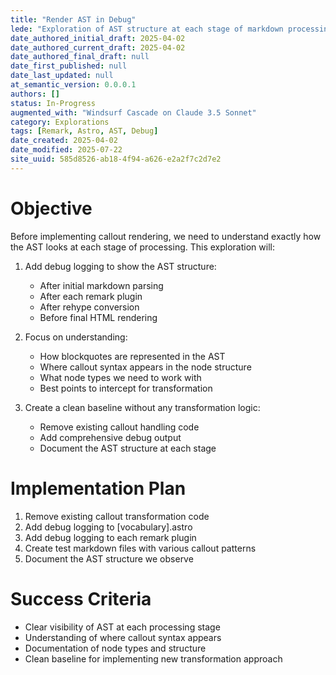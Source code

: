 ```yaml
---
title: "Render AST in Debug"
lede: "Exploration of AST structure at each stage of markdown processing to understand how to handle callouts"
date_authored_initial_draft: 2025-04-02
date_authored_current_draft: 2025-04-02
date_authored_final_draft: null
date_first_published: null
date_last_updated: null
at_semantic_version: 0.0.0.1
authors: []
status: In-Progress
augmented_with: "Windsurf Cascade on Claude 3.5 Sonnet"
category: Explorations
tags: [Remark, Astro, AST, Debug]
date_created: 2025-04-02
date_modified: 2025-07-22
site_uuid: 585d8526-ab18-4f94-a626-e2a2f7c2d7e2
---
```


# Objective

Before implementing callout rendering, we need to understand exactly how the AST looks at each stage of processing. This exploration will:

1. Add debug logging to show the AST structure:
   - After initial markdown parsing
   - After each remark plugin
   - After rehype conversion
   - Before final HTML rendering

2. Focus on understanding:
   - How blockquotes are represented in the AST
   - Where callout syntax appears in the node structure
   - What node types we need to work with
   - Best points to intercept for transformation

3. Create a clean baseline without any transformation logic:
   - Remove existing callout handling code
   - Add comprehensive debug output
   - Document the AST structure at each stage

# Implementation Plan

1. Remove existing callout transformation code
2. Add debug logging to [vocabulary].astro
3. Add debug logging to each remark plugin
4. Create test markdown files with various callout patterns
5. Document the AST structure we observe

# Success Criteria

- Clear visibility of AST at each processing stage
- Understanding of where callout syntax appears
- Documentation of node types and structure
- Clean baseline for implementing new transformation approach